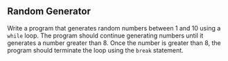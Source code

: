 ## Random Generator

Write a program that generates random numbers between 1 and 10 using a `while` loop. The program should continue
generating numbers until it generates a number greater than 8. Once the number is greater than 8, the program should
terminate the loop using the `break` statement.


